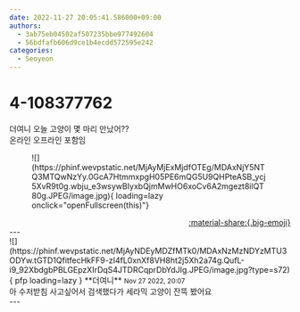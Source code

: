 ```yaml
---
date: 2022-11-27 20:05:41.586000+09:00
authors:
  - 3ab75eb04502af507235bbe977492604
  - 56bdfafb606d9ce1b4ecdd572595e242
categories:
  - Seoyeon
---
```


# 4-108377762

<div class="post-container" markdown="1">
<div class="content-container md-sidebar__scrollwrap" markdown="1">

더여니 오늘 고양이 몇 마리 만났어??<br>온라인 오프라인 포함임
<figure markdown="1">
![](https://phinf.wevpstatic.net/MjAyMjExMjdfOTEg/MDAxNjY5NTQ3MTQwNzYy.0GcA7HtmmxpgH05PE6mQG5U9QHPteASB_ycj5XvR9t0g.wbju_e3wsywBIyxbQjmMwHO6xoCv6A2mgezt8ilQT80g.JPEG/image.jpg){ loading=lazy onclick="openFullscreen(this)"}
</figure>


</div>
</div>

<div style="text-align: right;" markdown="1">
<a href="https://weverse.io/fromis9/fanpost/4-108377762" style="text-align: right;">:material-share:{.big-emoji}</a>
</div>
---

<div class="comments-container md-sidebar__scrollwrap" markdown="1">
<div class="comment" markdown="1">
<div class='id-container' markdown="1">
![](https://phinf.wevpstatic.net/MjAyNDEyMDZfMTk0/MDAxNzMzNDYzMTU3ODYw.tGTD1QfitfecHkFF9-zI4fL0xnXf8VH8ht2j5Xh2a74g.QufL-i9_92XbdgbPBLGEpzXIrDqS4JTDRCqprDbYdJIg.JPEG/image.jpg?type=s72){ pfp loading=lazy }
**<span class="artist">더여니</span>** <small>Nov 27 2022, 20:07</small><br>
</div>
<div class='comment-body' markdown="1">
아 수저받침 사고싶어서 검색했다가 세라믹 고양이 잔뜩 봤어요
</div>
</div>
</div>
---

